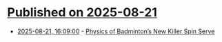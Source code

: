 # [Published on 2025-08-21](index.md)

* [2025-08-21, 16:09:00](https://soylentnews.org/article.pl?sid=25/08/20/1743213&from=rss) - [Physics of Badminton’s New Killer Spin Serve](https://soylentnews.org/article.pl?sid=25/08/20/1743213&from=rss)
